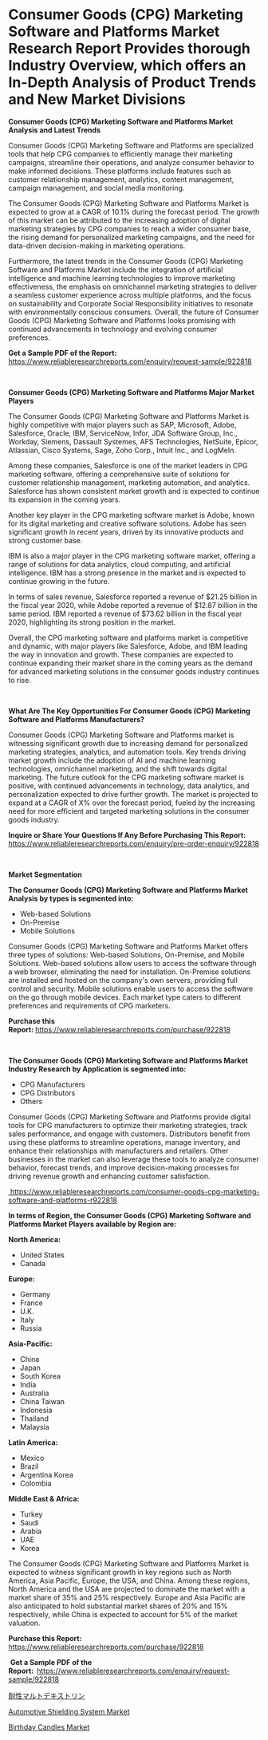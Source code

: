 <p><h1>Consumer Goods (CPG) Marketing Software and Platforms Market Research Report Provides thorough Industry Overview, which offers an In-Depth Analysis of Product Trends and New Market Divisions</h1></p><p><strong>Consumer Goods (CPG) Marketing Software and Platforms Market Analysis and Latest Trends</strong></p>
<p><p>Consumer Goods (CPG) Marketing Software and Platforms are specialized tools that help CPG companies to efficiently manage their marketing campaigns, streamline their operations, and analyze consumer behavior to make informed decisions. These platforms include features such as customer relationship management, analytics, content management, campaign management, and social media monitoring.</p><p>The Consumer Goods (CPG) Marketing Software and Platforms Market is expected to grow at a CAGR of 10.1% during the forecast period. The growth of this market can be attributed to the increasing adoption of digital marketing strategies by CPG companies to reach a wider consumer base, the rising demand for personalized marketing campaigns, and the need for data-driven decision-making in marketing operations.</p><p>Furthermore, the latest trends in the Consumer Goods (CPG) Marketing Software and Platforms Market include the integration of artificial intelligence and machine learning technologies to improve marketing effectiveness, the emphasis on omnichannel marketing strategies to deliver a seamless customer experience across multiple platforms, and the focus on sustainability and Corporate Social Responsibility initiatives to resonate with environmentally conscious consumers. Overall, the future of Consumer Goods (CPG) Marketing Software and Platforms looks promising with continued advancements in technology and evolving consumer preferences.</p></p>
<p><strong>Get a Sample PDF of the Report:&nbsp;</strong> <a href="https://www.reliableresearchreports.com/enquiry/request-sample/922818">https://www.reliableresearchreports.com/enquiry/request-sample/922818</a></p>
<p>&nbsp;</p>
<p><strong>Consumer Goods (CPG) Marketing Software and Platforms Major Market Players</strong></p>
<p><p>The Consumer Goods (CPG) Marketing Software and Platforms Market is highly competitive with major players such as SAP, Microsoft, Adobe, Salesforce, Oracle, IBM, ServiceNow, Infor, JDA Software Group, Inc., Workday, Siemens, Dassault Systemes, AFS Technologies, NetSuite, Epicor, Atlassian, Cisco Systems, Sage, Zoho Corp., Intuit Inc., and LogMeIn.</p><p>Among these companies, Salesforce is one of the market leaders in CPG marketing software, offering a comprehensive suite of solutions for customer relationship management, marketing automation, and analytics. Salesforce has shown consistent market growth and is expected to continue its expansion in the coming years.</p><p>Another key player in the CPG marketing software market is Adobe, known for its digital marketing and creative software solutions. Adobe has seen significant growth in recent years, driven by its innovative products and strong customer base.</p><p>IBM is also a major player in the CPG marketing software market, offering a range of solutions for data analytics, cloud computing, and artificial intelligence. IBM has a strong presence in the market and is expected to continue growing in the future.</p><p>In terms of sales revenue, Salesforce reported a revenue of $21.25 billion in the fiscal year 2020, while Adobe reported a revenue of $12.87 billion in the same period. IBM reported a revenue of $73.62 billion in the fiscal year 2020, highlighting its strong position in the market.</p><p>Overall, the CPG marketing software and platforms market is competitive and dynamic, with major players like Salesforce, Adobe, and IBM leading the way in innovation and growth. These companies are expected to continue expanding their market share in the coming years as the demand for advanced marketing solutions in the consumer goods industry continues to rise.</p></p>
<p>&nbsp;</p>
<p><strong>What Are The Key Opportunities For Consumer Goods (CPG) Marketing Software and Platforms Manufacturers?</strong></p>
<p><p>Consumer Goods (CPG) Marketing Software and Platforms market is witnessing significant growth due to increasing demand for personalized marketing strategies, analytics, and automation tools. Key trends driving market growth include the adoption of AI and machine learning technologies, omnichannel marketing, and the shift towards digital marketing. The future outlook for the CPG marketing software market is positive, with continued advancements in technology, data analytics, and personalization expected to drive further growth. The market is projected to expand at a CAGR of X% over the forecast period, fueled by the increasing need for more efficient and targeted marketing solutions in the consumer goods industry.</p></p>
<p><strong>Inquire or Share Your Questions If Any Before Purchasing This Report:</strong> <a href="https://www.reliableresearchreports.com/enquiry/pre-order-enquiry/922818">https://www.reliableresearchreports.com/enquiry/pre-order-enquiry/922818</a></p>
<p>&nbsp;</p>
<p><strong>Market Segmentation</strong></p>
<p><strong>The Consumer Goods (CPG) Marketing Software and Platforms Market Analysis by types is segmented into:</strong></p>
<p><ul><li>Web-based Solutions</li><li>On-Premise</li><li>Mobile Solutions</li></ul></p>
<p><p>Consumer Goods (CPG) Marketing Software and Platforms Market offers three types of solutions: Web-based Solutions, On-Premise, and Mobile Solutions. Web-based solutions allow users to access the software through a web browser, eliminating the need for installation. On-Premise solutions are installed and hosted on the company's own servers, providing full control and security. Mobile solutions enable users to access the software on the go through mobile devices. Each market type caters to different preferences and requirements of CPG marketers.</p></p>
<p><strong>Purchase this Report:&nbsp;</strong><a href="https://www.reliableresearchreports.com/purchase/922818">https://www.reliableresearchreports.com/purchase/922818</a></p>
<p>&nbsp;</p>
<p><strong>The Consumer Goods (CPG) Marketing Software and Platforms Market Industry Research by Application is segmented into:</strong></p>
<p><ul><li>CPG Manufacturers</li><li>CPG Distributors</li><li>Others</li></ul></p>
<p><p>Consumer Goods (CPG) Marketing Software and Platforms provide digital tools for CPG manufacturers to optimize their marketing strategies, track sales performance, and engage with customers. Distributors benefit from using these platforms to streamline operations, manage inventory, and enhance their relationships with manufacturers and retailers. Other businesses in the market can also leverage these tools to analyze consumer behavior, forecast trends, and improve decision-making processes for driving revenue growth and enhancing customer satisfaction.</p></p>
<p><a href="https://www.reliableresearchreports.com/consumer-goods-cpg-marketing-software-and-platforms-r922818">&nbsp;https://www.reliableresearchreports.com/consumer-goods-cpg-marketing-software-and-platforms-r922818</a></p>
<p><strong>In terms of Region, the Consumer Goods (CPG) Marketing Software and Platforms Market Players available by Region are:</strong></p>
<p>
    <p> <strong> North America: </strong>
        <ul>
            <li>United States</li>
            <li>Canada</li>
        </ul>
        </p> 
    <p> <strong> Europe: </strong>
        <ul>
            <li>Germany</li>
            <li>France</li>
            <li>U.K.</li>
            <li>Italy</li>
            <li>Russia</li>
        </ul>
        </p> 
    <p> <strong> Asia-Pacific: </strong>
        <ul>
            <li>China</li>
            <li>Japan</li>
            <li>South Korea</li>
            <li>India</li>
            <li>Australia</li>
            <li>China Taiwan</li>
            <li>Indonesia</li>
            <li>Thailand</li>
            <li>Malaysia</li>
        </ul>
        </p> 
    <p> <strong> Latin America: </strong>
        <ul>
            <li>Mexico</li>
            <li>Brazil</li>
            <li>Argentina Korea</li>
            <li>Colombia</li>
        </ul>
        </p> 
    <p> <strong> Middle East & Africa: </strong>
        <ul>
            <li>Turkey</li>
            <li>Saudi</li>
            <li>Arabia</li>
            <li>UAE</li>
            <li>Korea</li>
        </ul>
    </p>
    </p>
<p><p>The Consumer Goods (CPG) Marketing Software and Platforms Market is expected to witness significant growth in key regions such as North America, Asia Pacific, Europe, the USA, and China. Among these regions, North America and the USA are projected to dominate the market with a market share of 35% and 25% respectively. Europe and Asia Pacific are also anticipated to hold substantial market shares of 20% and 15% respectively, while China is expected to account for 5% of the market valuation.</p></p>
<p><strong>Purchase this Report: </strong><a href="https://www.reliableresearchreports.com/purchase/922818">https://www.reliableresearchreports.com/purchase/922818</a></p>
<p>&nbsp;<strong>Get a Sample PDF of the Report:&nbsp;&nbsp;</strong><a href="https://www.reliableresearchreports.com/enquiry/request-sample/922818">https://www.reliableresearchreports.com/enquiry/request-sample/922818</a></p>
<p><strong></strong></p>
<p><p><a href="https://github.com/tubbs463/Market-Research-Report-List-1/blob/main/815594461113.md">耐性マルトデキストリン</a></p><p><a href="https://www.linkedin.com/pulse/global-automotive-shielding-system-market-types-applications-ka5ie">Automotive Shielding System Market</a></p><p><a href="https://www.linkedin.com/pulse/decoding-birthday-candles-market-deep-dive-latest-trends-vhjke">Birthday Candles Market</a></p></p>